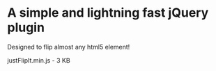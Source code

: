 # A simple and lightning fast jQuery plugin 
  Designed to flip almost any html5 element!  
  
  justFlipIt.min.js  -  3 KB